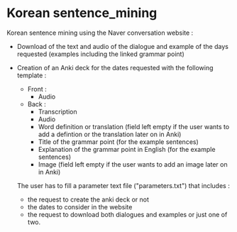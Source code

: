 # Korean sentence_mining
Korean sentence mining using the Naver conversation website :
- Download of the text and audio of the dialogue and example of the days requested (examples including the linked grammar point)
- Creation of an Anki deck for the dates requested with the following template :
  - Front :
      - Audio
  - Back :
      - Transcription
      - Audio
      - Word definition or translation (field left empty if the user wants to add a defintion or the translation later on in Anki)
      - Title of the grammar point (for the example sentences)
      - Explanation of the grammar point in English (for the example sentences)
      - Image (field left empty if the user wants to add an image later on in Anki)
      
  The user has to fill a parameter text file ("parameters.txt") that includes :
  - the request to create the anki deck or not
  - the dates to consider in the website
  - the request to download both dialogues and examples or just one of two.

